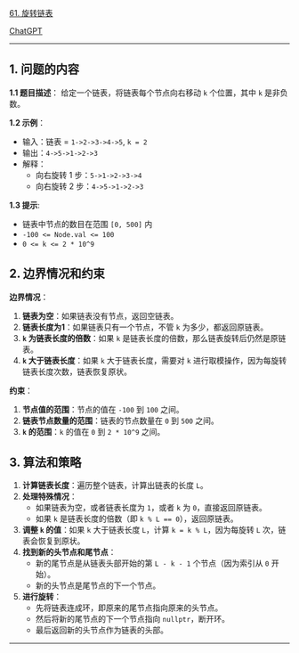 [61. 旋转链表](https://leetcode.cn/problems/rotate-list)

[ChatGPT](https://chat.openai.com/share/3a85ee70-8bbc-45fe-a2bb-89dd60a09773)

---

## 1. 问题的内容
**1.1 题目描述**：
给定一个链表，将链表每个节点向右移动 `k` 个位置，其中 `k` 是非负数。

**1.2 示例**：
- 输入：链表 = `1->2->3->4->5`, `k = 2`
- 输出：`4->5->1->2->3`
- 解释：
  - 向右旋转 1 步：`5->1->2->3->4`
  - 向右旋转 2 步：`4->5->1->2->3`

**1.3 提示**:
- 链表中节点的数目在范围 `[0, 500]` 内
- `-100 <= Node.val <= 100`
- `0 <= k <= 2 * 10^9`

## 2. 边界情况和约束
**边界情况**：

1. **链表为空**：如果链表没有节点，返回空链表。
2. **链表长度为1**：如果链表只有一个节点，不管 `k` 为多少，都返回原链表。
3. **`k` 为链表长度的倍数**：如果 `k` 是链表长度的倍数，那么链表旋转后仍然是原链表。
4. **`k` 大于链表长度**：如果 `k` 大于链表长度，需要对 `k` 进行取模操作，因为每旋转链表长度次数，链表恢复原状。

**约束**：

1. **节点值的范围**：节点的值在 `-100` 到 `100` 之间。
2. **链表节点数量的范围**：链表的节点数量在 `0` 到 `500` 之间。
3. **`k` 的范围**：`k` 的值在 `0` 到 `2 * 10^9` 之间。

## 3. 算法和策略

1. **计算链表长度**：遍历整个链表，计算出链表的长度 `L`。
2. **处理特殊情况**：
   - 如果链表为空，或者链表长度为 `1`，或者 `k` 为 `0`，直接返回原链表。
   - 如果 `k` 是链表长度的倍数（即 `k % L == 0`），返回原链表。
3. **调整 `k` 的值**：如果 `k` 大于链表长度 `L`，计算 `k = k % L`，因为每旋转 `L` 次，链表会恢复到原状。
4. **找到新的头节点和尾节点**：
   - 新的尾节点是从链表头部开始的第 `L - k - 1` 个节点（因为索引从 `0` 开始）。
   - 新的头节点是尾节点的下一个节点。
5. **进行旋转**：
   - 先将链表连成环，即原来的尾节点指向原来的头节点。
   - 然后将新的尾节点的下一个节点指向 `nullptr`，断开环。
   - 最后返回新的头节点作为链表的头部。

---
